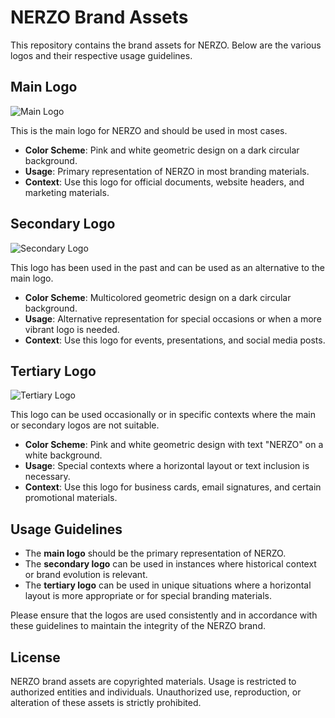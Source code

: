 # NERZO Brand Assets

This repository contains the brand assets for NERZO. Below are the various logos and their respective usage guidelines.

## Main Logo

![Main Logo](https://i.ibb.co/cw4SMsB/Frame-188.png)

This is the main logo for NERZO and should be used in most cases.

- **Color Scheme**: Pink and white geometric design on a dark circular background.
- **Usage**: Primary representation of NERZO in most branding materials.
- **Context**: Use this logo for official documents, website headers, and marketing materials.

## Secondary Logo

![Secondary Logo](https://i.ibb.co/3zvk3Y0/file-1.png)

This logo has been used in the past and can be used as an alternative to the main logo.

- **Color Scheme**: Multicolored geometric design on a dark circular background.
- **Usage**: Alternative representation for special occasions or when a more vibrant logo is needed.
- **Context**: Use this logo for events, presentations, and social media posts.

## Tertiary Logo

![Tertiary Logo](https://i.ibb.co/48m4VMN/logo.png)

This logo can be used occasionally or in specific contexts where the main or secondary logos are not suitable.

- **Color Scheme**: Pink and white geometric design with text "NERZO" on a white background.
- **Usage**: Special contexts where a horizontal layout or text inclusion is necessary.
- **Context**: Use this logo for business cards, email signatures, and certain promotional materials.

## Usage Guidelines

- The **main logo** should be the primary representation of NERZO.
- The **secondary logo** can be used in instances where historical context or brand evolution is relevant.
- The **tertiary logo** can be used in unique situations where a horizontal layout is more appropriate or for special branding materials.

Please ensure that the logos are used consistently and in accordance with these guidelines to maintain the integrity of the NERZO brand.

## License

NERZO brand assets are copyrighted materials. Usage is restricted to authorized entities and individuals. Unauthorized use, reproduction, or alteration of these assets is strictly prohibited.
